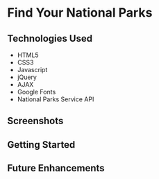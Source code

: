 # Find Your National Parks

## Technologies Used

- HTML5
- CSS3
- Javascript
- jQuery
- AJAX
- Google Fonts
- National Parks Service API

## Screenshots

## Getting Started

## Future Enhancements
